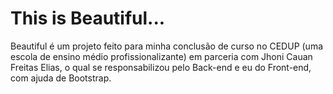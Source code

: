 # This is Beautiful...
Beautiful é um projeto feito para minha conclusão de curso no CEDUP (uma escola de ensino médio profissionalizante)
em parceria com Jhoni Cauan Freitas Elias, o qual se responsabilizou pelo Back-end e eu do Front-end, com ajuda de Bootstrap.

